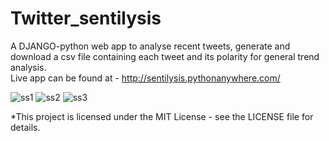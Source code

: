 # Twitter_sentilysis

A DJANGO-python web app to analyse recent tweets, generate and download a csv file containing each tweet and its polarity for general trend analysis.  
Live app can be found at - http://sentilysis.pythonanywhere.com/

![ss1](https://user-images.githubusercontent.com/34423736/48276950-4bdbd100-e46f-11e8-9608-33eae9df7162.png)
![ss2](https://user-images.githubusercontent.com/34423736/48276816-f1427500-e46e-11e8-9781-3ae989f18e4c.png)
![ss3](https://user-images.githubusercontent.com/34423736/48276817-f1db0b80-e46e-11e8-83b5-58a1f9ae9c0c.png)

*This project is licensed under the MIT License - see the LICENSE file for details.
